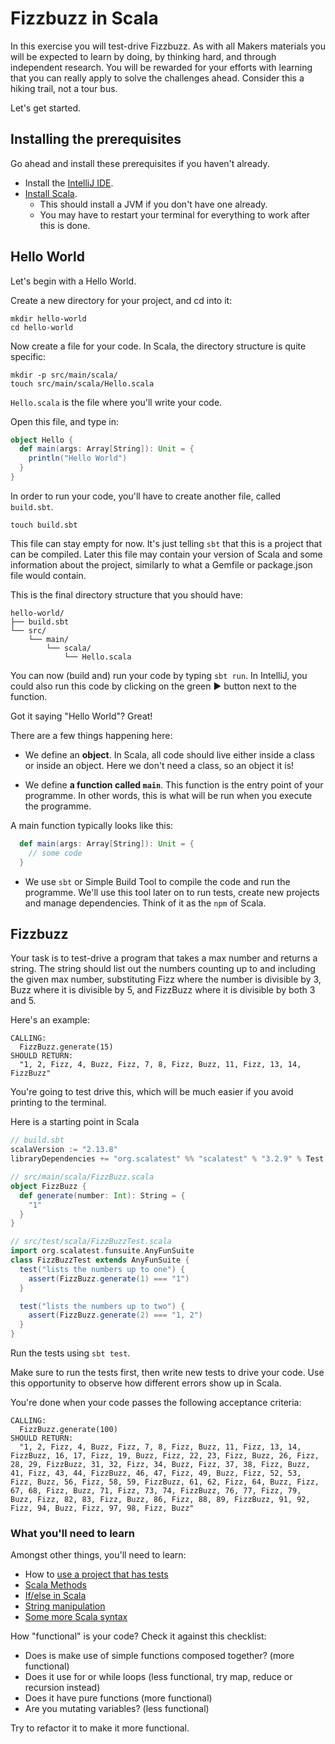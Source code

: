 # Fizzbuzz in Scala

In this exercise you will test-drive Fizzbuzz. As with all Makers materials you
will be expected to learn by doing, by thinking hard, and through independent
research. You will be rewarded for your efforts with learning that you can
really apply to solve the challenges ahead. Consider this a hiking trail, not a
tour bus.

Let's get started.

## Installing the prerequisites

Go ahead and install these prerequisites if you haven't already.

* Install the [IntelliJ IDE](https://www.jetbrains.com/edu-products/download/#section=idea-Scala).
* [Install Scala](https://docs.scala-lang.org/getting-started/index.html#install-scala-on-your-computer).
  * This should install a JVM if you don't have one already.
  * You may have to restart your terminal for everything to work after this is done.

## Hello World

Let's begin with a Hello World.

Create a new directory for your project, and cd into it:
```
mkdir hello-world
cd hello-world
```

Now create a file for your code. In Scala, the directory structure is quite specific:
```
mkdir -p src/main/scala/
touch src/main/scala/Hello.scala
```

`Hello.scala` is the file where you'll write your code.

Open this file, and type in:

```scala
object Hello {
  def main(args: Array[String]): Unit = {
    println("Hello World")
  }
}
```

In order to run your code, you'll have to create another file, called `build.sbt`.
```
touch build.sbt
```
This file can stay empty for now. It's just telling `sbt` that this is a project that can be compiled. Later this file may contain your version of Scala and some information about the project, similarly to what a Gemfile or package.json file would contain.


This is the final directory structure that you should have:
```
hello-world/
├── build.sbt
└── src/
    └── main/
        └── scala/
            └── Hello.scala
```

You can now (build and) run your code by typing `sbt run`.
In IntelliJ, you could also run this code by clicking on the green ▶️ button next to the function.


Got it saying "Hello World"? Great!

There are a few things happening here:
* We define an **object**. In Scala, all code should live either inside a class or inside an object. Here we don't need a class, so an object it is!

* We define **a function called `main`**. This function is the entry point of your programme. In other words, this is what will be run when you execute the programme. 

A main function typically looks like this:
```scala
  def main(args: Array[String]): Unit = {
    // some code
  }
```

* We use `sbt` or Simple Build Tool to compile the code and run the programme. We'll use this tool later on to run tests, create new projects and manage dependencies. Think of it as the `npm` of Scala.


## Fizzbuzz

Your task is to test-drive a program that takes a max number and returns a
string. The string should list out the numbers counting up to and including the
given max number, substituting Fizz where the number is divisible by 3, Buzz
where it is divisible by 5, and FizzBuzz where it is divisible by both 3 and 5.

Here's an example:

```
CALLING:
  FizzBuzz.generate(15)
SHOULD RETURN:
  "1, 2, Fizz, 4, Buzz, Fizz, 7, 8, Fizz, Buzz, 11, Fizz, 13, 14, FizzBuzz"
```

You're going to test drive this, which will be much easier if you avoid printing
to the terminal.

Here is a starting point in Scala

```scala
// build.sbt
scalaVersion := "2.13.8"
libraryDependencies += "org.scalatest" %% "scalatest" % "3.2.9" % Test

// src/main/scala/FizzBuzz.scala
object FizzBuzz {
  def generate(number: Int): String = {
    "1"
  }
}

// src/test/scala/FizzBuzzTest.scala
import org.scalatest.funsuite.AnyFunSuite
class FizzBuzzTest extends AnyFunSuite {
  test("lists the numbers up to one") {
    assert(FizzBuzz.generate(1) === "1")
  }

  test("lists the numbers up to two") {
    assert(FizzBuzz.generate(2) === "1, 2")
  }
}
```

Run the tests using `sbt test`.

Make sure to run the tests first, then write new tests to drive your code.
Use this opportunity to observe how different errors show up in Scala.

You're done when your code passes the following acceptance criteria:

```
CALLING:
  FizzBuzz.generate(100)
SHOULD RETURN:
  "1, 2, Fizz, 4, Buzz, Fizz, 7, 8, Fizz, Buzz, 11, Fizz, 13, 14, FizzBuzz, 16, 17, Fizz, 19, Buzz, Fizz, 22, 23, Fizz, Buzz, 26, Fizz, 28, 29, FizzBuzz, 31, 32, Fizz, 34, Buzz, Fizz, 37, 38, Fizz, Buzz, 41, Fizz, 43, 44, FizzBuzz, 46, 47, Fizz, 49, Buzz, Fizz, 52, 53, Fizz, Buzz, 56, Fizz, 58, 59, FizzBuzz, 61, 62, Fizz, 64, Buzz, Fizz, 67, 68, Fizz, Buzz, 71, Fizz, 73, 74, FizzBuzz, 76, 77, Fizz, 79, Buzz, Fizz, 82, 83, Fizz, Buzz, 86, Fizz, 88, 89, FizzBuzz, 91, 92, Fizz, 94, Buzz, Fizz, 97, 98, Fizz, Buzz"
```

### What you'll need to learn

Amongst other things, you'll need to learn:

* How to [use a project that has tests](https://docs.scala-lang.org/getting-started/sbt-track/testing-scala-with-sbt-on-the-command-line.html)
* [Scala Methods](https://docs.scala-lang.org/overviews/scala-book/methods-first-look.html)
* [If/else in Scala](https://docs.scala-lang.org/overviews/scala-book/if-then-else-construct.html)
* [String manipulation](https://alvinalexander.com/scala/scala-string-examples-collection-cheat-sheet/)
* [Some more Scala syntax](https://docs.scala-lang.org/cheatsheets/index.html)

How "functional" is your code? Check it against this checklist:

* Does is make use of simple functions composed together? (more functional)
* Does it use for or while loops (less functional, try map, reduce or recursion instead)
* Does it have pure functions (more functional)
* Are you mutating variables? (less functional)

Try to refactor it to make it more functional.